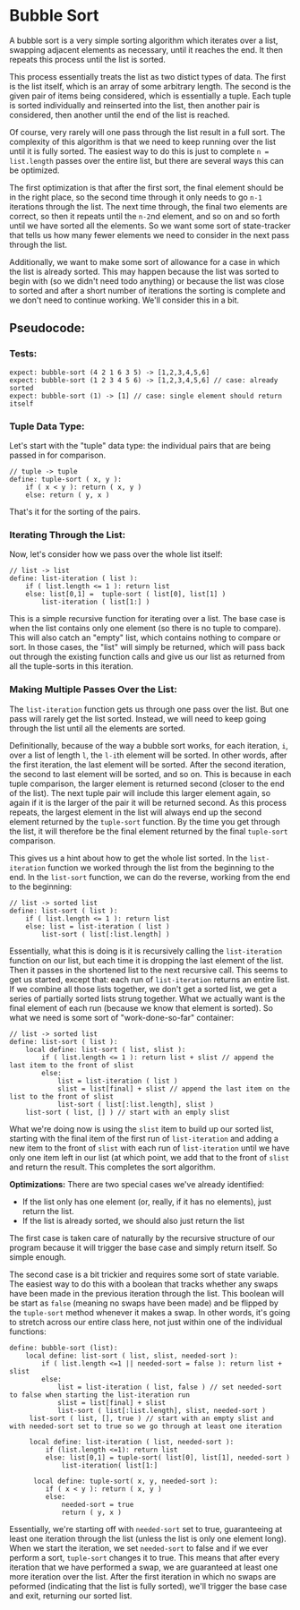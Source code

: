 # Bubble Sort

A bubble sort is a very simple sorting algorithm which iterates over a list, swapping adjacent elements as necessary, until it reaches the end. It then repeats this process until the list is sorted. 

This process essentially treats the list as two distict types of data. The first is the list itself, which is an array of some arbitrary length. The second is the given pair of items being considered, which is essentially a tuple. Each tuple is sorted individually and reinserted into the list, then another pair is considered, then another until the end of the list is reached.

Of course, very rarely will one pass through the list result in a full sort. The complexity of this algorithm is that we need to keep running over the list until it is fully sorted. The easiest way to do this is just to complete `n = list.length` passes over the entire list, but there are several ways this can be optimized.

The first optimization is that after the first sort, the final element should be in the right place, so the second time through it only needs to go `n-1` iterations through the list. The next time through, the final two elements are correct, so then it repeats until the `n-2`nd element, and so on and so forth until we have sorted all the elements. So we want some sort of state-tracker that tells us how many fewer elements we need to consider in the next pass through the list.

Additionally, we want to make some sort of allowance for a case in which the list is already sorted. This may happen because the list was sorted to begin with (so we didn't need todo anything) or because the list was close to sorted and after a short number of iterations the sorting is complete and we don't need to continue working. We'll consider this in a bit.

## Pseudocode:

### Tests:
    expect: bubble-sort (4 2 1 6 3 5) -> [1,2,3,4,5,6]
    expect: bubble-sort (1 2 3 4 5 6) -> [1,2,3,4,5,6] // case: already sorted
    expect: bubble-sort (1) -> [1] // case: single element should return itself
    
### Tuple Data Type:

Let's start with the "tuple" data type: the individual pairs that are being passed in for comparison.

    // tuple -> tuple
    define: tuple-sort ( x, y ):
        if ( x < y ): return ( x, y )
        else: return ( y, x )
        
That's it for the sorting of the pairs.

### Iterating Through the List:

Now, let's consider how we pass over the whole list itself:

    // list -> list
    define: list-iteration ( list ):
        if ( list.length <= 1 ): return list
        else: list[0,1] =  tuple-sort ( list[0], list[1] )
            list-iteration ( list[1:] )

This is a simple recursive function for iterating over a list. The base case is when the list contains only one element (so there is no tuple to compare). This will also catch an "empty" list, which contains nothing to compare or sort. In those cases, the "list" will simply be returned, which will pass back out through the existing function calls and give us our list as returned from all the tuple-sorts in this iteration.

### Making Multiple Passes Over the List:

The `list-iteration` function gets us through one pass over the list. But one pass will rarely get the list sorted. Instead, we will need to keep going through the list until all the elements are sorted.

Definitionally, because of the way a bubble sort works, for each iteration, `i`, over a list of length `l`, the `l-i`th element will be sorted. In other words, after the first iteration, the last element will be sorted. After the second iteration, the second to last element will be sorted, and so on. This is because in each tuple comparison, the larger element is returned second (closer to the end of the list). The next tuple pair will include this larger element again, so again if it is the larger of the pair it will be returned second. As this process repeats, the largest element in the list will always end up the second element returned by the `tuple-sort` function. By the time you get through the list, it will therefore be the final element returned by the final `tuple-sort` comparison.

This gives us a hint about how to get the whole list sorted. In the `list-iteration` function we worked through the list from the beginning to the end. In the `list-sort` function, we can do the reverse, working from the end to the beginning:

    // list -> sorted list
    define: list-sort ( list ):
        if ( list.length <= 1 ): return list
        else: list = list-iteration ( list )
            list-sort ( list[:list.length] )
            
Essentially, what this is doing is it is recursively calling the `list-iteration` function on our list, but each time it is dropping the last element of the list. Then it passes in the shortened list to the next recursive call. This seems to get us started, except that: each run of `list-iteration` returns an entire list. If we combine all those lists together, we don't get a sorted list, we get a series of partially sorted lists strung together. What we actually want is the final element of each run (because we know that element is sorted). So what we need is some sort of "work-done-so-far" container:

    // list -> sorted list
    define: list-sort ( list ):
        local define: list-sort ( list, slist ):
            if ( list.length <= 1 ): return list + slist // append the last item to the front of slist
            else:
                list = list-iteration ( list )
                slist = list[final] + slist // append the last item on the list to the front of slist
                list-sort ( list[:list.length], slist )
        list-sort ( list, [] ) // start with an emply slist

What we're doing now is using the `slist` item to build up our sorted list, starting with the final item of the first run of `list-iteration` and adding a new item to the front of `slist` with each run of `list-iteration` until we have only one item left in our list (at which point, we add that to the front of `slist` and return the result. This completes the sort algorithm.

**Optimizations:**
There are two special cases we've already identified:
- If the list only has one element (or, really, if it has no elements), just return the list.
- If the list is already sorted, we should also just return the list

The first case is taken care of naturally by the recursive structure of our program because it will trigger the base case and simply return itself. So simple enough.

The second case is a bit trickier and requires some sort of state variable. The easiest way to do this with a boolean that tracks whether any swaps have been made in the previous iteration through the list. This boolean will be start as `false` (meaning no swaps have been made) and be flipped by the `tuple-sort` method whenever it makes a swap. In other words, it's going to stretch across our entire class here, not just within one of the individual functions:

    define: bubble-sort (list):
        local define: list-sort ( list, slist, needed-sort ):
            if ( list.length <=1 || needed-sort = false ): return list + slist
            else:
                list = list-iteration ( list, false ) // set needed-sort to false when starting the list-iteration run
                slist = list[final] + slist
                list-sort ( list[:list.length], slist, needed-sort )
         list-sort ( list, [], true ) // start with an empty slist and with needed-sort set to true so we go through at least one iteration
         
         local define: list-iteration ( list, needed-sort ):
             if (list.length <=1): return list
             else: list[0,1] = tuple-sort( list[0], list[1], needed-sort )
                 list-iteration( list[1:]
                 
          local define: tuple-sort( x, y, needed-sort ):
             if ( x < y ): return ( x, y )
             else: 
                 needed-sort = true
                 return ( y, x )

Essentially, we're starting off with `needed-sort` set to true, guaranteeing at least one iteration through the list (unless the list is only one element long). When we start the iteration, we set `needed-sort` to false and if we ever perform a sort, `tuple-sort` changes it to true. This means that after every iteration that we have performed a swap, we are guaranteed at least one more iteration over the list. After the first iteration in which no swaps are peformed (indicating that the list is fully sorted), we'll trigger the base case and exit, returning our sorted list.

